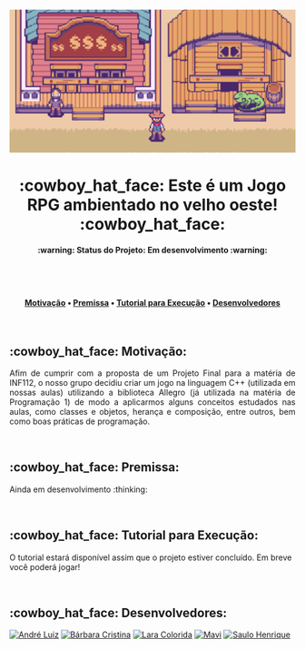 <h1 align="center">
  <img alt="Banner" title="Banner" src="./assets/banner.png" />
  <br><br>
  :cowboy_hat_face: Este é um Jogo RPG ambientado no velho oeste! :cowboy_hat_face:
</h1>

<h4 align="center"> :warning: Status do Projeto: Em desenvolvimento :warning:</h5>
<h1></h1><br>

<h4 align="center">
 <a href="#motivacao">Motivação</a> •
 <a href="#premissa">Premissa</a> • 
 <a href="#tutorial">Tutorial para Execução</a> • 
 <a href="#devs">Desenvolvedores</a>
</h4><br>


<h2 id="motivacao">:cowboy_hat_face: Motivação:</h3>
<p align="justify"> Afim de cumprir com a proposta de um Projeto Final para a matéria de INF112, o nosso grupo decidiu criar um jogo na linguagem C++ (utilizada em nossas aulas) utilizando a biblioteca Allegro (já utilizada na matéria de Programação 1) de modo a aplicarmos alguns conceitos estudados nas aulas, como classes e objetos, herança e composição, entre outros, bem como boas práticas de programação.</p>
<br>

<h2 id="premissa">:cowboy_hat_face: Premissa:</h3>
<p> Ainda em desenvolvimento :thinking:</p>
<br>

<h2 id="tutorial">:cowboy_hat_face: Tutorial para Execução:</h3>
<p> O tutorial estará disponível assim que o projeto estiver concluído. Em breve você poderá jogar! </p>
<br>

<h2 id="devs">:cowboy_hat_face: Desenvolvedores:</h3>
<a href="https://github.com/mvictoriaufv25"><img alt="André Luiz" title="André Luiz" src="https://user-images.githubusercontent.com/92737180/155859397-1b3ea701-f098-45c8-822a-6ca773ec52c8.png"></a>
<a href="https://github.com/mvictoriaufv25"><img alt="Bárbara Cristina" title="Bárbara Cristina" src="https://user-images.githubusercontent.com/92737180/155859414-82c46baa-a4d4-4d7e-af15-d9314aa7bae3.png"></a>
<a href="https://github.com/mvictoriaufv25"><img alt="Lara Colorida" title="Lara Colorida" src="https://user-images.githubusercontent.com/92737180/155859416-edf4d200-608d-4564-a8d2-943c25eb775c.png"></a>
<a href="https://github.com/mvictoriaufv25"><img alt="Mavi" title="Mavi" src="https://user-images.githubusercontent.com/92737180/155859470-7748a1de-0fcc-47a2-9cb2-2673232c4c1f.png"></a>
<a href="https://github.com/mvictoriaufv25"><img alt="Saulo Henrique" title="Saulo Henrique" src="https://user-images.githubusercontent.com/92737180/155859419-4415a4f3-2113-463f-8bef-02612f37f1f4.png"></a>
